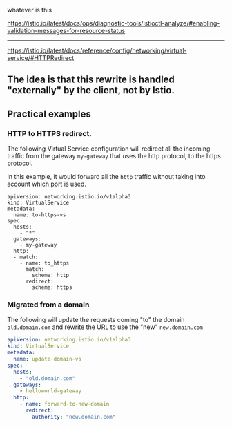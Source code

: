 
whatever is this

https://istio.io/latest/docs/ops/diagnostic-tools/istioctl-analyze/#enabling-validation-messages-for-resource-status

---

https://istio.io/latest/docs/reference/config/networking/virtual-service/#HTTPRedirect

## The idea is that this rewrite is handled "externally" by the client, not by Istio.



## Practical examples


### HTTP to HTTPS redirect.

The following Virtual Service configuration will redirect all the incoming traffic from the gateway `my-gateway` that uses the http protocol, to the https protocol.

In this example, it would forward all the `http` traffic without taking into account which port is used. 

```
apiVersion: networking.istio.io/v1alpha3
kind: VirtualService
metadata:
  name: to-https-vs
spec:
  hosts:
    - "*"
  gateways:
    - my-gateway
  http:
  - match:
    - name: to_https
      match:
        scheme: http
      redirect:
        scheme: https
```

### Migrated from a domain

The following will update the requests coming "to" the domain `old.domain.com` and rewrite the URL to use the "new" `new.domain.com`

```yaml
apiVersion: networking.istio.io/v1alpha3
kind: VirtualService
metadata:
  name: update-domain-vs
spec:
  hosts:
    - "old.domain.com"
  gateways:
    - helloworld-gateway
  http:
    - name: forward-to-new-domain
      redirect:
        authority: "new.domain.com"
```